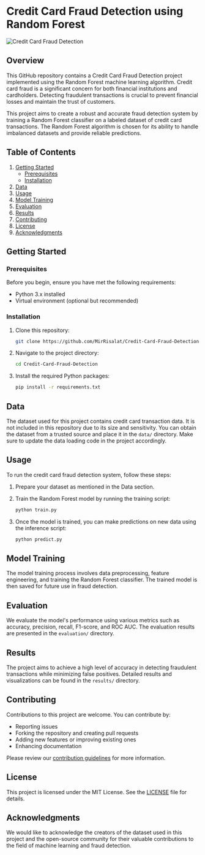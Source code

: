 # Credit Card Fraud Detection using Random Forest

![Credit Card Fraud Detection](https://github.com/MirRisalat/Credit-Card-Fraud-Detection/blob/main/images/credit_card_fraud_detection.jpg)

## Overview

This GitHub repository contains a Credit Card Fraud Detection project implemented using the Random Forest machine learning algorithm. Credit card fraud is a significant concern for both financial institutions and cardholders. Detecting fraudulent transactions is crucial to prevent financial losses and maintain the trust of customers.

This project aims to create a robust and accurate fraud detection system by training a Random Forest classifier on a labeled dataset of credit card transactions. The Random Forest algorithm is chosen for its ability to handle imbalanced datasets and provide reliable predictions.

## Table of Contents

1. [Getting Started](#getting-started)
   - [Prerequisites](#prerequisites)
   - [Installation](#installation)
2. [Data](#data)
3. [Usage](#usage)
4. [Model Training](#model-training)
5. [Evaluation](#evaluation)
6. [Results](#results)
7. [Contributing](#contributing)
8. [License](#license)
9. [Acknowledgments](#acknowledgments)

## Getting Started

### Prerequisites

Before you begin, ensure you have met the following requirements:

- Python 3.x installed
- Virtual environment (optional but recommended)

### Installation

1. Clone this repository:

   ```bash
   git clone https://github.com/MirRisalat/Credit-Card-Fraud-Detection.git
   ```

2. Navigate to the project directory:

   ```bash
   cd Credit-Card-Fraud-Detection
   ```

3. Install the required Python packages:

   ```bash
   pip install -r requirements.txt
   ```

## Data

The dataset used for this project contains credit card transaction data. It is not included in this repository due to its size and sensitivity. You can obtain the dataset from a trusted source and place it in the `data/` directory. Make sure to update the data loading code in the project accordingly.

## Usage

To run the credit card fraud detection system, follow these steps:

1. Prepare your dataset as mentioned in the Data section.

2. Train the Random Forest model by running the training script:

   ```bash
   python train.py
   ```

3. Once the model is trained, you can make predictions on new data using the inference script:

   ```bash
   python predict.py
   ```

## Model Training

The model training process involves data preprocessing, feature engineering, and training the Random Forest classifier. The trained model is then saved for future use in fraud detection.

## Evaluation

We evaluate the model's performance using various metrics such as accuracy, precision, recall, F1-score, and ROC AUC. The evaluation results are presented in the `evaluation/` directory.

## Results

The project aims to achieve a high level of accuracy in detecting fraudulent transactions while minimizing false positives. Detailed results and visualizations can be found in the `results/` directory.

## Contributing

Contributions to this project are welcome. You can contribute by:

- Reporting issues
- Forking the repository and creating pull requests
- Adding new features or improving existing ones
- Enhancing documentation

Please review our [contribution guidelines](CONTRIBUTING.md) for more information.

## License

This project is licensed under the MIT License. See the [LICENSE](LICENSE) file for details.

## Acknowledgments

We would like to acknowledge the creators of the dataset used in this project and the open-source community for their valuable contributions to the field of machine learning and fraud detection.
